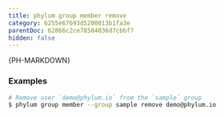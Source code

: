 ```yaml
---
title: phylum group member remove
category: 6255e67693d5200013b1fa3e
parentDoc: 62866c2ce78584036d7cbbf7
hidden: false
---
```


{PH-MARKDOWN}

### Examples

```sh
# Remove user `demo@phylum.io` from the `sample` group
$ phylum group member --group sample remove demo@phylum.io
```
